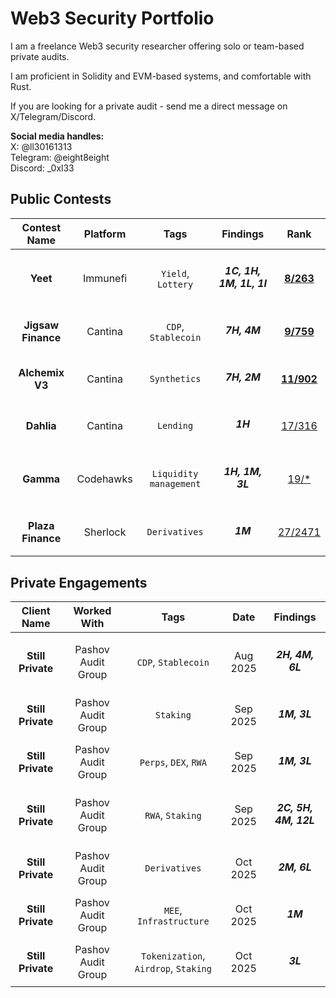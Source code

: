 # Web3 Security Portfolio

I am a freelance Web3 security researcher offering solo or team-based private audits.

I am proficient in Solidity and EVM-based systems, and comfortable with Rust.

If you are looking for a private audit - send me a direct message on X/Telegram/Discord.

**Social media handles:**   
X: @ll30161313   
Telegram: @eight8eight   
Discord: _0xl33   

## Public Contests

| Contest Name | Platform | Tags | Findings | Rank |
|:------------:|:--------:|:----:|:--------:|:----:|
| **Yeet**| Immunefi | `Yield`, `Lottery` | <h5>1C, 1H, 1M, 1L, 1I</h5> | **[8/263](https://immunefi.com/audit-competition/audit-comp-yeet/leaderboard/#top)** |
| **Jigsaw Finance** | Cantina | `CDP`, `Stablecoin` | <h5>7H, 4M</h5> | **[9/759](https://cantina.xyz/competitions/7a40c849-0b35-4128-b084-d9a83fd533ea/leaderboard)** |
| **Alchemix V3** | Cantina | `Synthetics` | <h5>7H, 2M</h5> | **[11/902](https://cantina.xyz/competitions/e68909e6-3491-4a94-a707-ecf0c89cf72a/leaderboard)** |
| **Dahlia** | Cantina | `Lending` | <h5>1H</h5> | [17/316](https://cantina.xyz/competitions/691ce303-f137-437a-bf34-aef87dfe983b/leaderboard) |
| **Gamma** | Codehawks | `Liquidity management` | <h5>1H, 1M, 3L</h5> | [19/*](https://codehawks.cyfrin.io/c/2025-02-gamma/results?lt=contest&page=2&sc=reward&sj=reward&t=leaderboard) |
| **Plaza Finance** | Sherlock | `Derivatives` | <h5>1M</h5> | [27/2471](https://audits.sherlock.xyz/contests/682/leaderboard) |

## Private Engagements

| Client Name | Worked With | Tags | Date | Findings |
|:-----------:|:-----------:|:----:|:----:|:--------:|
| **Still Private** | Pashov Audit Group | `CDP`, `Stablecoin` | Aug 2025 | <h5>2H, 4M, 6L</h5> |
| **Still Private** | Pashov Audit Group | `Staking` | Sep 2025 | <h5>1M, 3L</h5> |
| **Still Private** | Pashov Audit Group | `Perps`, `DEX`, `RWA` | Sep 2025 | <h5>1M, 3L</h5> |
| **Still Private** | Pashov Audit Group | `RWA`, `Staking` | Sep 2025 | <h5>2C, 5H, 4M, 12L</h5> |
| **Still Private** | Pashov Audit Group | `Derivatives` | Oct 2025 | <h5>2M, 6L</h5> |
| **Still Private** | Pashov Audit Group | `MEE`, `Infrastructure` | Oct 2025 | <h5>1M</h5> |
| **Still Private** | Pashov Audit Group | `Tokenization`, `Airdrop`, `Staking` | Oct 2025 | <h5>3L</h5> |
